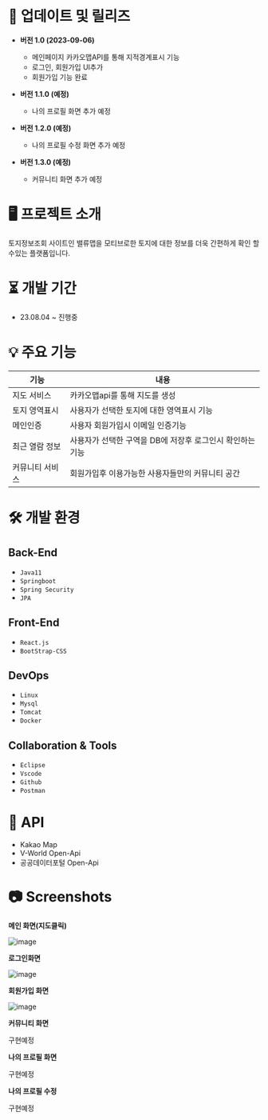 # 🔄 업데이트 및 릴리즈
- **버전 1.0 (2023-09-06)**
  - 메인페이지 카카오맵API를 통해 지적경계표시 기능
  - 로그인, 회원가입 UI추가
  - 회원가입 기능 완료

- **버전 1.1.0 (예정)**
  - 나의 프로필 화면 추가 예정

- **버전 1.2.0 (예정)**
  - 나의 프로필 수정 화면 추가 예정

- **버전 1.3.0 (예정)**
  - 커뮤니티 화면 추가 예정

# 🖥 프로젝트 소개


토지정보조회 사이트인 밸류맵을 모티브로한 토지에 대한 정보를 더욱 간편하게 확인 할수있는 플랫폼입니다.

# ⏳ 개발 기간


- 23.08.04 ~ 진행중

# 💡 주요 기능


| 기능 | 내용 |
| --- | --- |
| 지도 서비스 | 카카오맵api를 통해 지도를 생성 |
| 토지 영역표시 | 사용자가 선택한 토지에 대한 영역표시 기능 |
| 메인인증 | 사용자 회원가입시 이메일 인증기능 |
| 최근 열람 정보 | 사용자가 선택한 구역을 DB에 저장후 로그인시 확인하는 기능 |
| 커뮤니티 서비스 | 회원가입후 이용가능한 사용자들만의 커뮤니티 공간 |

# 🛠 개발 환경


## Back-End

- `Java11`
- `Springboot`
- `Spring Security`
- `JPA`

## Front-End

- `React.js`
- `BootStrap-CSS`

## DevOps

- `Linux`
- `Mysql`
- `Tomcat`
- `Docker`

## Collaboration & Tools

- `Eclipse`
- `Vscode`
- `Github`
- `Postman`

# 💾 API


- Kakao Map
- V-World Open-Api
- 공공데이터포털 Open-Api


# 📷 Screenshots


**메인 화면(지도클릭)**

![image](https://github.com/TwoJungHo/LandInformationAPI/assets/132986801/17b2c029-41fb-4dd9-b461-a971d24192a6)


**로그인화면**

![image](https://github.com/TwoJungHo/LandInformationAPI/assets/132986801/dde01c8c-1cdd-4c84-b3e3-151de86e79f9)


**회원가입 화면**

![image](https://github.com/TwoJungHo/LandInformationAPI/assets/132986801/2365429e-d565-4cb6-955f-1beca4fb5ec0)


**커뮤니티 화면**

구현예정


**나의 프로필 화면**

구현예정


**나의 프로필 수정**

구현예정
